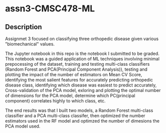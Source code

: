 # assn3-CMSC478-ML
## Description<br>

Assignmet 3 focused on classifying three orthopedic disease given various "biomechanical" values.<br>

The Jupyter notebook in this repo is the notebook I submitted to be graded. This notebook was a guided application of ML techniques involving minimal prepocessing of the dataset, training and testing multi-class classifiers (Random Forest and PCA(Principal Component Analysis)), testing and plotting the impact of the number of estimators on Mean CV Score, identifying the most salient features for accurately predicting orthopedic disease class, identifying which disease was easiest to predict accurately, Cross-validation of the PCA model, exloring and plotting the optimal number of dimensions for the PCA model, determine which PC(principal component) correlates highly to which class, etc. <br>

The end results was that I built two models, a Random Forest multi-class classifier and a PCA multi-class classifer, then optimized the number estimators used in the RF model and optimzed the number of dimesions the PCA model used.<br>
